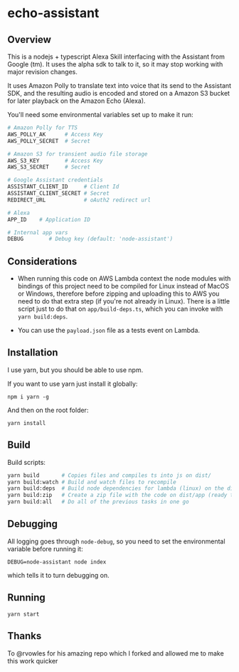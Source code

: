 # echo-assistant

## Overview

This is a nodejs + typescript Alexa Skill interfacing with the Assistant from Google (tm). It uses the alpha sdk to talk to it,
so it may stop working with major revision changes.


It uses Amazon Polly to translate text into voice that its send to the Assistant SDK, and the resulting audio is
encoded and stored on a Amazon S3 bucket for later playback on the Amazon Echo (Alexa).

You'll need some environmental variables set up to make it run:

```bash
# Amazon Polly for TTS
AWS_POLLY_AK      # Access Key
AWS_POLLY_SECRET  # Secret

# Amazon S3 for transient audio file storage
AWS_S3_KEY        # Access Key
AWS_S3_SECRET     # Secret

# Google Assistant credentials
ASSISTANT_CLIENT_ID     # Client Id
ASSISTANT_CLIENT_SECRET # Secret
REDIRECT_URL            # oAuth2 redirect url

# Alexa
APP_ID    # Application ID

# Internal app vars
DEBUG        # Debug key (default: 'node-assistant')
```

## Considerations

- When running this code on AWS Lambda context the node modules with bindings of this project need to be
compiled for Linux instead of MacOS or Windows, therefore before zipping and uploading this
to AWS you need to do that extra step (if you're not already in Linux). There is a little script just to do that on `app/build-deps.ts`, which you can invoke with `yarn build:deps`.

- You can use the `payload.json` file as a tests event on Lambda.


## Installation

I use yarn, but you should be able to use npm.

If you want to use yarn just install it globally:

```
npm i yarn -g
```

And then on the root folder:

```
yarn install
```

## Build

Build scripts:

```bash
yarn build       # Copies files and compiles ts into js on dist/
yarn build:watch # Build and watch files to recompile
yarn build:deps  # Build node dependencies for lambda (linux) on the dist folder (uses docker)
yarn build:zip   # Create a zip file with the code on dist/app (ready to upload to lambda)
yarn build:all   # Do all of the previous tasks in one go
```

## Debugging

All logging goes through `node-debug`, so you need to set the environmental variable before running it:

```
DEBUG=node-assistant node index
```

which tells it to turn debugging on.

##  Running

```
yarn start
```

## Thanks

To @rvowles for his amazing repo which I forked and allowed me to make this work quicker
